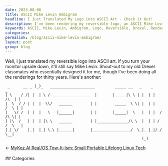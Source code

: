 ```yaml
---
date: 2023-08-06
title: ASCII Mike Levin Ambigram
headline: I Just Translated My Logo into ASCII Art - Check it Out!
description: I've been rendering my reversible logo, an ASCII Mike Levin Ambigram, for 30 years. Check out my latest version, created with help from my old Drexel classmates, and see if it works as summary-text in website navigation.
keywords: ASCII, Mike Levin, Ambigram, Logo, Reversible, Drexel, Rendering, Translation, Art
categories: 
permalink: /blog/ascii-mike-levin-ambigram/
layout: post
group: blog
---
```



Well, I just translated my reversible logo into ASCII art. If you turn your
monitor upside down, it'll still say Mike Levin. Shout-out to my old Drexel
classmates who essentially designed it for me, though I've been doing all the
renderings for thirty years. Here's another:

```           _
 _      __ _ (_)_   ____________________         _____ __   _    _          _  
| \    / /| |  | \ / _________________  |       |_____|\ \ | |  | |    /\  | | 
|  \  / / | |  |  \\/   ______        | |        _____  \ \| |  | |   /  \ | | 
|   \/ /  | |  |   \   |______|       | |       |_____|  \   |  | |  / /\ \| | 
| |\  /   | |  | |\ \   ______        | |______________/\ \  |  | | / /  \   | 
|_| \/    |_|  |_| \_\ |______|       |_________________/  \_|_ |_|/_/    \__|
                                                             (_)
```












<div class="arrow-links"><div class="post-nav-prev"><span class="arrow">&larr;&nbsp;</span><a href="/blog/mykoz-ai-real-os-tow-it-ism-small-portable-lifelong-linux-tech/">MyKoz.AI Real/OS Tow-It-Ism: Small Portable Lifelong Linux Tech</a></div> &nbsp; <div class="post-nav-next"><a href=""></a></div></div>
## Categories

<ul></ul>